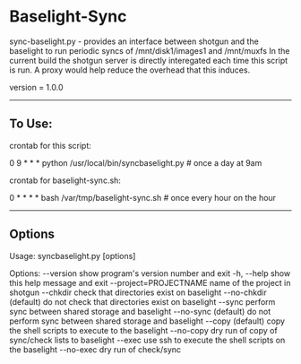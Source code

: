 Baselight-Sync
==============

sync-baselight.py - provides an interface between shotgun and the baselight to run periodic syncs of /mnt/disk1/images1 and /mnt/muxfs 
                              In the current build the shotgun server is directly interegated each time this script is run. A proxy would help reduce the
			      overhead that this induces.

version = 1.0.0

***

## To Use:

crontab for this script:

0 9 * * * python /usr/local/bin/syncbaselight.py    # once a day at 9am

crontab for  baselight-sync.sh:

0 * * * * bash /var/tmp/baselight-sync.sh    # once every hour on the hour

***

## Options

Usage: syncbaselight.py [options]

Options:
  --version             show program's version number and exit
  -h, --help            show this help message and exit
  --project=PROJECTNAME
                        name of the project in shotgun
  --chkdir              check that directories exist on baselight
  --no-chkdir           (default) do not check that directories exist on
                        baselight
  --sync                perform sync between shared storage and baselight
  --no-sync             (default) do not perform sync between shared storage
                        and baselight
  --copy                (default) copy the shell scripts to execute to the
                        baselight
  --no-copy             dry run of copy of sync/check lists to baselight
  --exec                use ssh to execute the shell scripts on the baselight
  --no-exec             dry run of check/sync

